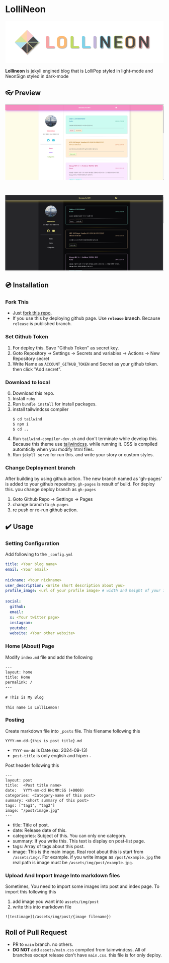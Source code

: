 # LolliNeon

![logo](./readme-assets/logo.png)

**Lollineon** is jekyll engined blog that is LolliPop styled in light-mode and NeonSign styled in dark-mode


## 👓 Preview

![light-mode](./readme-assets/light-mode.png)

<br >

![dark-mode](./readme-assets/dark-mode.png)


## 💿 Installation

### Fork This

* Just [fork this repo](https://github.com/recoma96/lollineon/fork).
* If you use this by deploying github page. Use **`release` branch**. Because `release` is published branch.

### Set Github Token

1. For deploy this. Save "Github Token" as secret key.
2. Goto Repository -> Settings -> Secrets and variables -> Actions -> New Repository secret
3. Write Name as `ACCOUNT_GITHUB_TOKEN` and Secret as your github token. then click "Add secret".

### Download to local

0. Download this repo.
1. Install `ruby`
2. Run `bundle install` for install packages.
3. install tailwindcss compiler
    ```
    $ cd tailwind
    $ npm i
    $ cd ..
    ```
4. Run `tailwind-compiler-dev.sh` and don't terminate while develop this. Because this theme use [tailwindcss](https://tailwindcss.com/). while running it. CSS is compiled automticlly when you modify html files.
5. Run `jekyll serve` for run this. and write your story or custom styles.


### Change Deployment branch

After building by using github action. The new branch named as 'gh-pages' is added to your github repository. `gh-pages` is result of build. For deploy this. you change deploy branch as `gh-pages`

1. Goto Github Repo -> Settings -> Pages
2. change branch to `gh-pages`
3. re push or re-run github action.


## ✔️ Usage

### Setting Configuration

Add following to the `_config.yml`

```yaml
title: <Your blog name>
email: <Your email>

nickname: <Your nickname>
user_description: <Write short description about you>
profile_image: <url of your profile image> # width and height of your image must be same!

social:
  github:
  email:
  x: <Your twitter page>
  instagram:
  youtube:
  website: <Your other website>
```



### Home (About) Page

Modify `index.md` file and add the following

```
---
layout: home
title: Home
permalink: /
---

# This is My Blog

This name is LolliLemon!

```


### Posting

Create markdown file into `_posts` file. This filename following this

```
YYYY-mm-dd-{this is post title}.md
```
* `YYYY-mm-dd` is Date (ex: 2024-09-13)
* `post-title` is only english and hipen `-`


Post header following this

```
---
layout: post
title:  <Post title name>
date:   YYYY-mm-dd HH:MM:SS (+0000)
categories: <Category-name of this post>
summary: <short summary of this post>
tags: ["tag1", "tag2"]
image: "/post/image.jpg"
---
```

* title: Title of post.
* date: Release date of this.
* categories: Subject of this. You can only one category.
* summary: If you write this. This text is display on post-list page.
* tags: Array of tags about this post.
* image: This is the main image. Real root about this is start from `/assets/img/`. For example. if you write image as `/post/example.jpg` the real path is image must be `/assets/img/post/example.jpg`.


### Upload And Import Image Into markdown files

Sometimes, You need to import some images into post and index page. To import this following this

1. add image you want into `assets/img/post`
2. write this into markdown file
  ```
  ![testimage](/assets/img/post/{image filename})
  ```

## Roll of Pull Request

* PR to `main` branch. no others.
* **DO NOT** add `assets/main.css` compiled from taimwindcss. All of branches except release don't have `main.css`. this file is for only deploy.